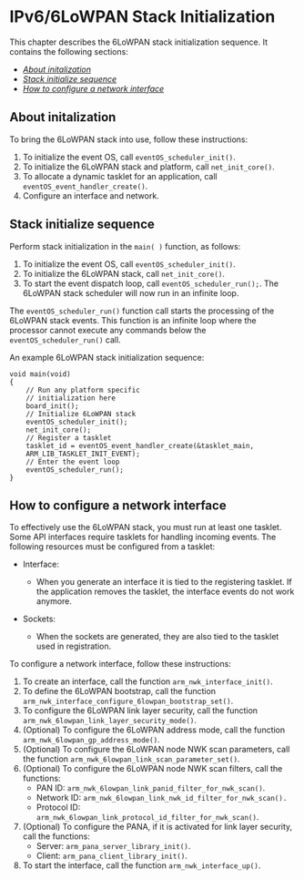 IPv6/6LoWPAN Stack Initialization
===============================

This chapter describes the 6LoWPAN stack initialization sequence. It contains the following sections:

- [_About initalization_](#about-initalization)
- [_Stack initialize sequence_](#stack-initialize-sequence)
- [_How to configure a network interface_](#how-to-configure-a-network-interface)

## About initalization

To bring the 6LoWPAN stack into use, follow these instructions:

1. To initialize the event OS, call `eventOS_scheduler_init()`.
2. To initialize the 6LoWPAN stack and platform, call `net_init_core()`.
3. To allocate a dynamic tasklet for an application, call `eventOS_event_handler_create()`.
4. Configure an interface and network.

## Stack initialize sequence

Perform stack initialization in the `main( )` function, as follows:

1. To initialize the event OS, call `eventOS_scheduler_init()`.
2. To initialize the 6LoWPAN stack, call `net_init_core()`.
3. To start the event dispatch loop, call `eventOS_scheduler_run();`. The 6LoWPAN stack scheduler will now run in an infinite loop.

The `eventOS_scheduler_run()` function call starts the processing of the 6LoWPAN stack events. This function is an infinite loop where the processor cannot execute any commands below the `eventOS_scheduler_run()` call.

An example 6LoWPAN stack initialization sequence:

```
void main(void)
{
	// Run any platform specific
	// initialization here
	board_init();
	// Initialize 6LoWPAN stack
	eventOS_scheduler_init();
	net_init_core();
	// Register a tasklet
	tasklet_id = eventOS_event_handler_create(&tasklet_main,
	ARM_LIB_TASKLET_INIT_EVENT);
	// Enter the event loop
	eventOS_scheduler_run();
}
```

## How to configure a network interface

To effectively use the 6LoWPAN stack, you must run at least one tasklet. Some API interfaces require tasklets for handling incoming events. The following resources must be configured from a tasklet:

- Interface:
	- When you generate an interface it is tied to the registering tasklet. If the application removes the tasklet, the interface events do not work anymore.

- Sockets:
	- When the sockets are generated, they are also tied to the tasklet used in registration.

To configure a network interface, follow these instructions:

1. To create an interface, call the function `arm_nwk_interface_init()`.
2. To define the 6LoWPAN bootstrap, call the function `arm_nwk_interface_configure_6lowpan_bootstrap_set()`.
3. To configure the 6LoWPAN link layer security, call the function `arm_nwk_6lowpan_link_layer_security_mode()`.
4. (Optional) To configure the 6LoWPAN address mode, call the function  `arm_nwk_6lowpan_gp_address_mode()`.
5. (Optional) To configure the 6LoWPAN node NWK scan parameters, call the function  `arm_nwk_6lowpan_link_scan_parameter_set()`.
6. (Optional) To configure the 6LoWPAN node NWK scan filters, call the functions:
	* PAN ID:  `arm_nwk_6lowpan_link_panid_filter_for_nwk_scan()`.
	* Network ID: `arm_nwk_6lowpan_link_nwk_id_filter_for_nwk_scan().`
	* Protocol ID: `arm_nwk_6lowpan_link_protocol_id_filter_for_nwk_scan()`.
7. (Optional) To configure the PANA, if it is activated for link layer security, call the functions:
	* Server: `arm_pana_server_library_init()`.
	* Client: `arm_pana_client_library_init()`.
8. To start the interface, call the function `arm_nwk_interface_up()`.
